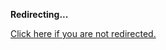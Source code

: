 <!DOCTYPE html>
<html>
<head>
<title>Redirecting...</title>
<link rel="canonical" href="http://blog.jle.im/entry/entropy-and-entropic-forces.md"/>
<meta http-equiv="content-type" content="text/html; charset=utf-8" />
<meta http-equiv="refresh" content="0; url=http://blog.jle.im/entry/entropy-and-entropic-forces.md" />
</head>
<body>
  <p><strong>Redirecting...</strong></p>
  <p><a href='http://blog.jle.im/entry/entropy-and-entropic-forces.md'>Click here if you are not redirected.</a></p>
  <script>
    document.location.href = "http://blog.jle.im/entry/entropy-and-entropic-forces.md";
  </script>
</body>
</html>
